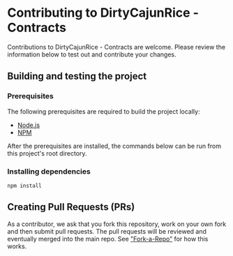 Contributing to DirtyCajunRice - Contracts
=======

Contributions to DirtyCajunRice - Contracts are welcome. Please review the information below to test out and contribute your changes.

## Building and testing the project

### Prerequisites
The following prerequisites are required to build the project locally:
- [Node.js](https://nodejs.org/)
- [NPM](https://docs.npmjs.com/downloading-and-installing-node-js-and-npm)

After the prerequisites are installed, the commands below can be run from this project's root directory.

### Installing dependencies
```npm install```

## Creating Pull Requests (PRs)

As a contributor, we ask that you fork this repository, work on your own fork and then submit pull requests. The pull requests will be reviewed and eventually merged into the main repo. See ["Fork-a-Repo"](https://help.github.com/articles/fork-a-repo/) for how this works.
